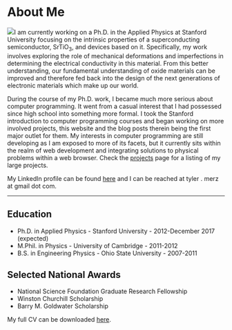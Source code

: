 # About Me

<img src='http://static.tylermerz.com/tm.jpg' class='portrait' />I am currently working on a Ph.D. in the Applied Physics at Stanford University focusing on the intrinsic properties of a superconducting semiconductor, SrTiO<sub>3</sub>, and devices based on it. Specifically, my work involves exploring the role of mechanical deformations and imperfections in determining the electrical conductivity in this material. From this better understanding, our fundamental understanding of oxide materials can be improved and therefore fed back into the design of the next generations of electronic materials which make up our world.

During the course of my Ph.D. work, I became much more serious about computer programming. It went from a casual interest that I had possessed since high school into something more formal. I took the Stanford introduction to computer programming courses and began working on more involved projects, this website and the blog posts therein being the first major outlet for them. My interests in computer programming are still developing as I am exposed to more of its facets, but it currently sits within the realm of web development and integrating solutions to physical problems within a web browser. Check the [projects](/proj/) page for a listing of my large projects.

My LinkedIn profile can be found [here](https://www.linkedin.com/in/tyler-merz-571552124/) and I can be reached at tyler . merz at gmail dot com.

---

## Education
* Ph.D. in Applied Physics - Stanford University - 2012-December 2017 (expected)
* M.Phil. in Physics - University of Cambridge - 2011-2012
* B.S. in Engineering Physics - Ohio State University - 2007-2011


## Selected National Awards

* National Science Foundation Graduate Research Fellowship
* Winston Churchill Scholarship
* Barry M. Goldwater Scholarship


My full CV can be downloaded [here](http://static.tylermerz.com/TAMerzCV.pdf).
